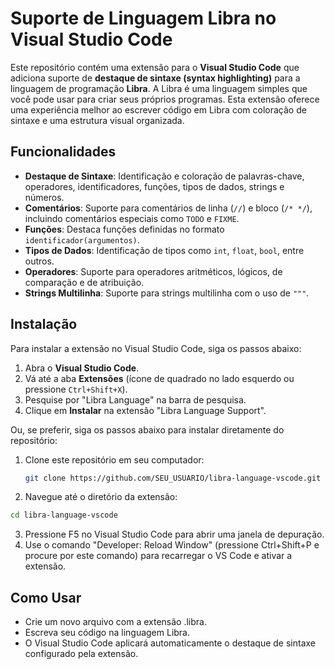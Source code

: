 # Suporte de Linguagem Libra no Visual Studio Code

Este repositório contém uma extensão para o **Visual Studio Code** que adiciona suporte de **destaque de sintaxe (syntax highlighting)** para a linguagem de programação **Libra**. A Libra é uma linguagem simples que você pode usar para criar seus próprios programas. Esta extensão oferece uma experiência melhor ao escrever código em Libra com coloração de sintaxe e uma estrutura visual organizada.

## Funcionalidades

- **Destaque de Sintaxe**: Identificação e coloração de palavras-chave, operadores, identificadores, funções, tipos de dados, strings e números.
- **Comentários**: Suporte para comentários de linha (`//`) e bloco (`/* */`), incluindo comentários especiais como `TODO` e `FIXME`.
- **Funções**: Destaca funções definidas no formato `identificador(argumentos)`.
- **Tipos de Dados**: Identificação de tipos como `int`, `float`, `bool`, entre outros.
- **Operadores**: Suporte para operadores aritméticos, lógicos, de comparação e de atribuição.
- **Strings Multilinha**: Suporte para strings multilinha com o uso de `"""`.

## Instalação

Para instalar a extensão no Visual Studio Code, siga os passos abaixo:

1. Abra o **Visual Studio Code**.
2. Vá até a aba **Extensões** (ícone de quadrado no lado esquerdo ou pressione `Ctrl+Shift+X`).
3. Pesquise por "Libra Language" na barra de pesquisa.
4. Clique em **Instalar** na extensão "Libra Language Support".

Ou, se preferir, siga os passos abaixo para instalar diretamente do repositório:

1. Clone este repositório em seu computador:
   ```bash
   git clone https://github.com/SEU_USUARIO/libra-language-vscode.git
   ```
2. Navegue até o diretório da extensão:
```bash
cd libra-language-vscode
```
3. Pressione F5 no Visual Studio Code para abrir uma janela de depuração.
4. Use o comando "Developer: Reload Window" (pressione Ctrl+Shift+P e procure por este comando) para recarregar o VS Code e ativar a extensão.

## Como Usar
- Crie um novo arquivo com a extensão .libra.
- Escreva seu código na linguagem Libra.
- O Visual Studio Code aplicará automaticamente o destaque de sintaxe configurado pela extensão.


